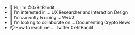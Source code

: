 - 👋 Hi, I’m @0xBitBandit
- 👀 I’m interested in ... UX Researcher and Interaction Design
- 🌱 I’m currently learning ... Web3
- 💞️ I’m looking to collaborate on ... Documenting Crypto News
- 📫 How to reach me ... Twitter 0xBitBandit

<!---
0xBitBandit/0xBitBandit is a ✨ special ✨ repository because its `README.md` (this file) appears on your GitHub profile.
You can click the Preview link to take a look at your changes.
--->
